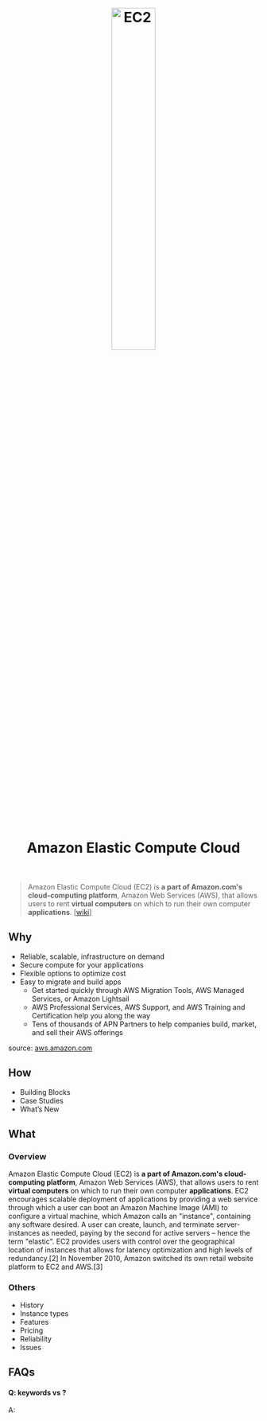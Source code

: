<h1 align="center">
<br>
	<a href="https://aws.amazon.com/ec2/">
  <img src="https://i.imgur.com/toGT69l.jpeg" alt="EC2" width=42%">
  </a>
  <br><br>
Amazon Elastic Compute Cloud 
  <br><br>
</h1>

> Amazon Elastic Compute Cloud (EC2) is **a part of Amazon.com's cloud-computing platform**, Amazon Web Services (AWS), that allows users to rent **virtual computers** on which to run their own computer **applications**. [[wiki](https://www.wikiwand.com/en/Amazon_Elastic_Compute_Cloud)]

## Why 

* Reliable, scalable, infrastructure on demand
* Secure compute for your applications
* Flexible options to optimize cost
* Easy to migrate and build apps
	* Get started quickly through AWS Migration Tools, AWS Managed Services, or Amazon Lightsail
	* AWS Professional Services, AWS Support, and AWS Training and Certification help you along the way
	* Tens of thousands of APN Partners to help companies build, market, and sell their AWS offerings

source: [aws.amazon.com](https://aws.amazon.com/ec2/)

## How

* Building Blocks
* Case Studies
* What’s New


## What 

### Overview

Amazon Elastic Compute Cloud (EC2) is **a part of Amazon.com's cloud-computing platform**, Amazon Web Services (AWS), that allows users to rent **virtual computers** on which to run their own computer **applications**. EC2 encourages scalable deployment of applications by providing a web service through which a user can boot an Amazon Machine Image (AMI) to configure a virtual machine, which Amazon calls an "instance", containing any software desired. A user can create, launch, and terminate server-instances as needed, paying by the second for active servers – hence the term "elastic". EC2 provides users with control over the geographical location of instances that allows for latency optimization and high levels of redundancy.[2] In November 2010, Amazon switched its own retail website platform to EC2 and AWS.[3]


### Others

* History
* Instance types
* Features
* Pricing
* Reliability
* Issues


## FAQs

#### Q: keywords vs ?

A: 


